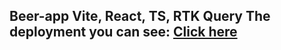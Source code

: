 <h2>Beer-app</b>
Vite, React, TS, RTK Query
The deployment you can see: <a href="https://sofiiaruban.github.io/beer-app">Click here</a>
